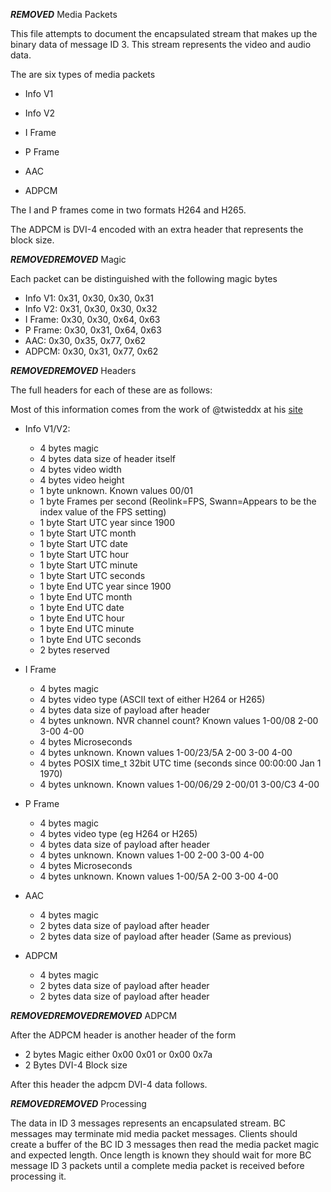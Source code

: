 ***REMOVED*** Media Packets

This file attempts to document the encapsulated stream that makes up the binary
data of message ID 3. This stream represents the video and audio data.

The are six types of media packets

- Info V1

- Info V2

- I Frame

- P Frame

- AAC

- ADPCM

The I and P frames come in two formats H264 and H265.

The ADPCM is DVI-4 encoded with an extra header that represents the block size.

***REMOVED******REMOVED*** Magic

Each packet can be distinguished with the following magic bytes

- Info V1: 0x31, 0x30, 0x30, 0x31
- Info V2: 0x31, 0x30, 0x30, 0x32
- I Frame: 0x30, 0x30, 0x64, 0x63
- P Frame: 0x30, 0x31, 0x64, 0x63
- AAC:  0x30, 0x35, 0x77, 0x62
- ADPCM: 0x30, 0x31, 0x77, 0x62


***REMOVED******REMOVED*** Headers

The full headers for each of these are as follows:

Most of this information comes from the work of @twisteddx at his
[site](https://www.wasteofcash.com/BCConvert/BC_fileformat.txt)

- Info V1/V2:

  - 4 bytes magic
  - 4 bytes data size of header itself
  - 4 bytes video width
  - 4 bytes video height
  - 1 byte unknown. Known values 00/01
  - 1 byte Frames per second (Reolink=FPS, Swann=Appears to be the index value of the FPS setting)
  - 1 byte Start UTC year since 1900
  - 1 byte Start UTC month
  - 1 byte Start UTC date
  - 1 byte Start UTC hour
  - 1 byte Start UTC minute
  - 1 byte Start UTC seconds
  - 1 byte End UTC year since 1900
  - 1 byte End UTC month
  - 1 byte End UTC date
  - 1 byte End UTC hour
  - 1 byte End UTC minute
  - 1 byte End UTC seconds
  -  2 bytes reserved

- I Frame

  - 4 bytes magic
  - 4 bytes video type (ASCII text of either H264 or H265)
  - 4 bytes data size of payload after header
  - 4 bytes unknown. NVR channel count? Known values 1-00/08 2-00 3-00 4-00
  - 4 bytes Microseconds
  - 4 bytes unknown. Known values 1-00/23/5A 2-00 3-00 4-00
  - 4 bytes POSIX time_t 32bit UTC time (seconds since 00:00:00 Jan 1 1970)
  - 4 bytes unknown. Known values 1-00/06/29 2-00/01 3-00/C3 4-00

- P Frame
  - 4 bytes magic
  - 4 bytes video type (eg H264 or H265)
  - 4 bytes data size of payload after header
  - 4 bytes unknown. Known values 1-00 2-00 3-00 4-00
  - 4 bytes Microseconds
  - 4 bytes unknown. Known values 1-00/5A 2-00 3-00 4-00

- AAC

  - 4 bytes magic
  - 2 bytes data size of payload after header
  - 2 bytes data size of payload after header (Same as previous)

- ADPCM

  - 4 bytes magic
  - 2 bytes data size of payload after header
  - 2 bytes data size of payload after header

***REMOVED******REMOVED******REMOVED*** ADPCM

After the ADPCM header is another header of the form

- 2 bytes Magic either 0x00 0x01 or 0x00 0x7a
- 2 Bytes DVI-4 Block size

After this header the adpcm DVI-4 data follows.

***REMOVED******REMOVED*** Processing

The data in ID 3 messages represents an encapsulated stream. BC messages may
terminate mid media packet messages. Clients should create a buffer of the
BC ID 3 messages then read the media packet magic and expected length. Once
length is known they should wait for more BC message ID 3 packets until a
complete media packet is received before processing it.
